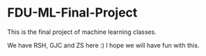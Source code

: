 # FDU-ML-Final-Project
This is the final project of machine learning classes.

We have RSH, GJC and ZS here :)
I hope we will have fun with this.
